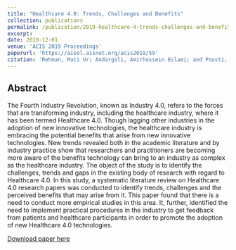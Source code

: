 ```yaml
---
title: "Healthcare 4.0: Trends, Challenges and Benefits"
collection: publications
permalink: /publication/2019-healthcare-4-trends-challenges-and-benefits
excerpt:
date: 2019-12-01
venue: 'ACIS 2019 Proceedings'
paperurl: 'https://aisel.aisnet.org/acis2019/59'
citation: 'Rehman, Mati Ur; Andargoli, Amirhossein Eslami; and Pousti, Hamid, "Healthcare 4.0: Trends, Challenges and Benefits" (2019). ACIS 2019 Proceedings. 59.'
---
```

## Abstract
The Fourth Industry Revolution, known as Industry 4.0, refers to the forces that are transforming industry, including the healthcare industry, where it has been termed Healthcare 4.0. Though lagging other industries in the adoption of new innovative technologies, the healthcare industry is embracing the potential benefits that arise from new innovative technologies. New trends revealed both in the academic literature and by industry practice show that researchers and practitioners are becoming more aware of the benefits technology can bring to an industry as complex as the healthcare industry. The object of the study is to identify the challenges, trends and gaps in the existing body of research with regard to Healthcare 4.0. In this study, a systematic literature review on Healthcare 4.0 research papers was conducted to identify trends, challenges and the perceived benefits that may arise from it. This paper found that there is a need to conduct more empirical studies in this area. It, further, identified the need to implement practical procedures in the industry to get feedback from patients and healthcare participants in order to promote the adoption of new Healthcare 4.0 technologies.

[Download paper here](https://aisel.aisnet.org/acis2019/59)
